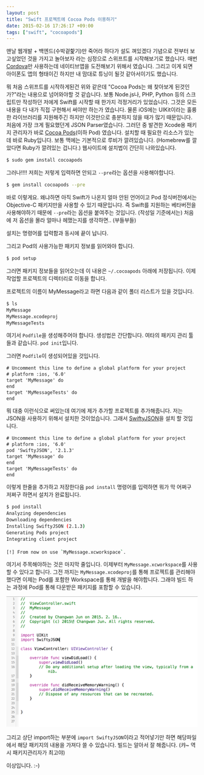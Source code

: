 ```yaml
---
layout: post
title: "Swift 프로젝트에 Cocoa Pods 이용하기"
date: 2015-02-16 17:26:17 +09:00
tags: ["swift", "cocoapods"]
---
```


맨날 웹개발 + 백엔드(수박겉핥기)만 죽어라 하다가 설도 껴있겠다 기념으로 전부터 보고싶었던 것을 가지고 놀아보자 라는 심정으로 스위프트를 시작해보기로 했습니다. 매번 [Cordova](http://cordova.apache.org)만 사용하는데 네이티브앱을 도전해보기 위해서 였습니다. 그리고 이게 되면 아이폰도 앱의 형태이긴 하지만 내 맘대로 튜닝이 될것 같아서이기도 했습니다.

뭐 처음 스위프트를 시작하게된건 위와 같은데 "Cocoa Pods는 왜 찾아보게 된것인가?"라는 내용으로 넘어와야할 것 같습니다. 보통 Node.js나, PHP, Python 등의 스크립트만 작성하던 저에게 Swift를 시작할 때 한가지 걱정거리가 있었습니다. 그것은 모든 내용을 다 내가 직접 구현해서 써야만 하는가 였습니다. 물론 iOS에는 UIKit이라는 훌륭한 라이브러리를 지원해주긴 하지만 이것만으로 충분하지 않을 때가 많기 때문입니다. 처음에 가장 크게 필요했던게 JSON Parser였습니다. 그러던 중 발견한 Xcode용 패키지 관리자가 바로 [Cocoa Pods](http://cocoapods.org)(이하 Pod) 였습니다. 설치할 때 필요한 리소스가 있는데 바로 Ruby입니다. 보통 맥에는 기본적으로 루비가 깔려있습니다. (Homebrew를 깔았다면 Ruby가 깔려있는 겁니다.) 웹사이트에 설치법이 간단히 나와있습니다.

```bash
$ sudo gem install cocoapods
```

그러나!!!! 저희는 저렇게 입력하면 안되고 `--pre`라는 옵션을 사용해야합니다.

```bash
$ gem install cocoapods --pre
```

바로 이렇게요. 왜냐하면 아직 Swift가 나온지 얼마 안된 언어이고 Pod 정식버전에서는 Objective-C 패키지만을 사용할 수 있기 때문입니다. 즉 Swift를 지원하는 베타버전을 사용해야하기 때문에 `--pre`라는 옵션을 붙여주는 것입니다. (작성일 기준에서는) 처음에 저 옵션을 몰라 얼마나 헤맸는지를 생각하면.. (부들부들)

설치는 명령어를 입력함과 동시에 끝이 납니다.

그리고 Pod의 사용가능한 패키지 정보를 읽어와야 합니다.

```bash
$ pod setup
```

그러면 패키지 정보들을 읽어오는데 이 내용은 `~/.cocoapods` 아래에 저장됩니다. 이제 작업할 프로젝트의 디렉터리로 이동을 합니다.

프로젝트의 이름이 MyMessage라고 하면 다음과 같이 폴더 리스트가 있을 것입니다.

```bash
$ ls
MyMessage
MyMessage.xcodeproj
MyMessageTests
```

여기서 `Podfile`을 생성해주어야 합니다. 생성법은 간단합니다. 여타의 패키지 관리 툴들과 같습니다. `pod init`입니다.

그러면 `Podfile`이 생성되어있을 것입니다.

```
# Uncomment this line to define a global platform for your project
# platform :ios, '6.0'
target 'MyMessage' do
end
target 'MyMessageTests' do
end
```

뭐 대충 이런식으로 써있는데 여기에 제가 추가할 프로젝트를 추가해줍니다. 저는 JSON을 사용하기 위해서 설치한 것이었습니다. 그래서 [SwiftyJSON](https://github.com/SwiftyJSON/SwiftyJSON)을 설치 할 것입니다.

```
# Uncomment this line to define a global platform for your project
# platform :ios, '6.0'
pod 'SwiftyJSON', '2.1.3'
target 'MyMessage' do
end
target 'MyMessageTests' do
end
```

이렇게 한줄을 추가하고 저장한다음 `pod install` 명령어를 입력하면 뭐가 막 어쩌구 저쩌구 하면서 설치가 완료됩니다.

```bash
$ pod install
Analyzing dependencies
Downloading dependencies
Installing SwiftyJSON (2.1.3)
Generating Pods project
Integrating client project

[!] From now on use `MyMessage.xcworkspace`.
```

여기서 주목해야하는 것은 마지막 줄입니다. 이제부터 `MyMessage.xcworkspace`를 사용할 수 있다고 합니다. 그전 까지는 `MyMessage.xcodeproj`를 통해 프로젝트를 관리해야 했다면 이제는 Pod를 포함한 Workspace를 통해 개발을 해야합니다. 그래야 빌드 하는 과정에 Pod를 통해 다운받은 패키지를 포함할 수 있습니다.

![import swiftyJSON](/images/dev/swift/pod/import-swiftyjson.png)

그리고 상단 import하는 부분에 `import SwiftyJSON`이라고 적어넣기만 하면 해당파일에서 해당 패키지의 내용을 가져다 쓸 수 있습니다. 빌드는 알아서 잘 해줍니다. (캬~ 역시 패키지관리자가 최고야)

이상입니다. :-)